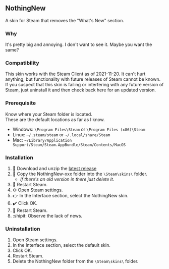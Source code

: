 ## NothingNew

A skin for Steam that removes the "What's New" section.

### Why
It's pretty big and annoying. I don't want to see it. Maybe you want the same?

### Compatibility
This skin works with the Steam Client as of 2021-11-20. It can't hurt anything, but functionality with future releases of Steam cannot be known. If you suspect that this skin is failing or interfering with any future version of Steam, just uninstall it and then check back here for an updated version.

### Prerequisite
Know where your Steam folder is located.<br>
These are the default locations as far as I know.
* Windows: `\Program Files\Steam` or `\Program Files (x86)\Steam`
* Linux: `~/.steam/steam` or `~/.local/share/Steam`
* Mac: `~/Library/Application Support/Steam/Steam.AppBundle/Steam/Contents/MacOS`

### Installation
1. :truck: Download and unzip the [latest release](https://github.com/sevenjames/NothingNew/releases)
1. :open_file_folder: Copy the NothingNew-xxx folder into the `\Steam\skins\` folder.
   - *If there's an old version in there just delete it.*
3. :arrows_counterclockwise: Restart Steam.
4. :gear: Open Steam settings.
5. :point_right: In the Interface section, select the NothingNew skin.
6. :heavy_check_mark: Click OK.
7. :arrows_counterclockwise: Restart Steam.
8. :shipit: Observe the lack of news.

### Uninstallation
1. Open Steam settings.
1. In the Interface section, select the default skin.
1. Click OK.
1. Restart Steam.
1. Delete the NothingNew folder from the `\Steam\skins\` folder.

